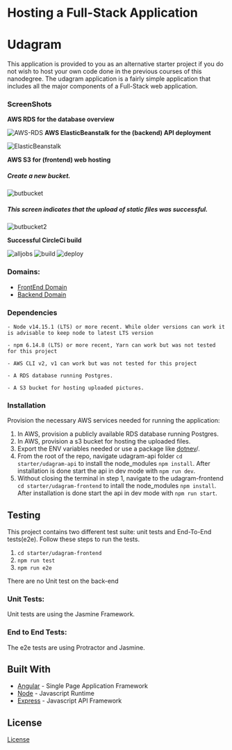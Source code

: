 # Hosting a Full-Stack Application

# Udagram

This application is provided to you as an alternative starter project if you do not wish to host your own code done in the previous courses of this nanodegree. The udagram application is a fairly simple application that includes all the major components of a Full-Stack web application.

### ScreenShots

**AWS RDS for the database overview**


![AWS-RDS](./assets/Screenshot%202025-03-13%20at%2011.20.22 AM.png)
**AWS ElasticBeanstalk for the (backend) API deployment**

![ElasticBeanstalk](./assets/Screenshot%202025-03-16%20at%2012.49.26 AM.png)

**AWS S3 for (frontend) web hosting**

##### Create a new bucket.

![butbucket](./assets/Screenshot%202025-03-13%20at%2011.19.20 AM.png)

##### This screen indicates that the upload of static files was successful.

![butbucket2](./assets/Screenshot%202025-03-13%20at%203.42.22 PM.png)

**Successful CircleCi build**

![alljobs](./assets/Screenshot%202025-03-16%20at%2012.41.44 AM.png)
![build](./assets/Screenshot%202025-03-15%20at%205.40.31 AM.png)
![deploy](./assets/Screenshot%202025-03-15%20at%2010.59.50 PM.png)

### Domains:

- [FrontEnd Domain](http://mybucket627818603677.s3-website-us-east-1.amazonaws.com/home)
- [Backend Domain](http://udagram-api-dev.us-east-1.elasticbeanstalk.com/)

### Dependencies

```
- Node v14.15.1 (LTS) or more recent. While older versions can work it is advisable to keep node to latest LTS version

- npm 6.14.8 (LTS) or more recent, Yarn can work but was not tested for this project

- AWS CLI v2, v1 can work but was not tested for this project

- A RDS database running Postgres.

- A S3 bucket for hosting uploaded pictures.

```

### Installation

Provision the necessary AWS services needed for running the application:

1. In AWS, provision a publicly available RDS database running Postgres. <Place holder for link to classroom article>
1. In AWS, provision a s3 bucket for hosting the uploaded files. <Place holder for tlink to classroom article>
1. Export the ENV variables needed or use a package like [dotnev](https://www.npmjs.com/package/dotenv)/.
1. From the root of the repo, navigate udagram-api folder `cd starter/udagram-api` to install the node_modules `npm install`. After installation is done start the api in dev mode with `npm run dev`.
1. Without closing the terminal in step 1, navigate to the udagram-frontend `cd starter/udagram-frontend` to intall the node_modules `npm install`. After installation is done start the api in dev mode with `npm run start`.

## Testing

This project contains two different test suite: unit tests and End-To-End tests(e2e). Follow these steps to run the tests.

1. `cd starter/udagram-frontend`
1. `npm run test`
1. `npm run e2e`

There are no Unit test on the back-end

### Unit Tests:

Unit tests are using the Jasmine Framework.

### End to End Tests:

The e2e tests are using Protractor and Jasmine.

## Built With

- [Angular](https://angular.io/) - Single Page Application Framework
- [Node](https://nodejs.org) - Javascript Runtime
- [Express](https://expressjs.com/) - Javascript API Framework

## License

[License](LICENSE.txt)
